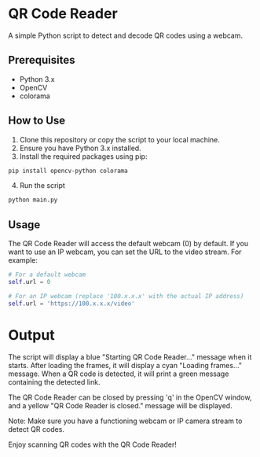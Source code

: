 # QR Code Reader

A simple Python script to detect and decode QR codes using a webcam.

## Prerequisites

- Python 3.x
- OpenCV
- colorama

## How to Use

1. Clone this repository or copy the script to your local machine.
2. Ensure you have Python 3.x installed.
3. Install the required packages using pip:

```bash
pip install opencv-python colorama
```

4. Run the script

```bash
python main.py
```

## Usage

The QR Code Reader will access the default webcam (0) by default. If you want to use an IP webcam, you can set the URL to the video stream. For example:

```python
# For a default webcam
self.url = 0

# For an IP webcam (replace '100.x.x.x' with the actual IP address)
self.url = 'https://100.x.x.x/video'
```

# Output

The script will display a blue "Starting QR Code Reader..." message when it starts. After loading the frames, it will display a cyan "Loading frames..." message. When a QR code is detected, it will print a green message containing the detected link.

The QR Code Reader can be closed by pressing 'q' in the OpenCV window, and a yellow "QR Code Reader is closed." message will be displayed.

Note: Make sure you have a functioning webcam or IP camera stream to detect QR codes.

Enjoy scanning QR codes with the QR Code Reader!

